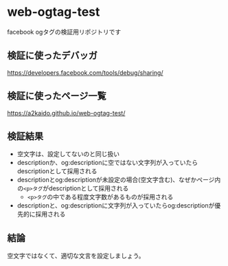 # web-ogtag-test
facebook ogタグの検証用リポジトリです

## 検証に使ったデバッガ

https://developers.facebook.com/tools/debug/sharing/

## 検証に使ったページ一覧

https://a2kaido.github.io/web-ogtag-test/

## 検証結果

* 空文字は、設定してないのと同じ扱い
* descriptionか、og:descriptionに空ではない文字列が入っていたらdescriptionとして採用される
* descriptionとog:descriptionが未設定の場合(空文字含む)、なぜかページ内の`<p>タグ`がdescriptionとして採用される
  * `<p>タグ`の中である程度文字数があるものが採用される
* descriptionと、og:descriptionに文字列が入っていたらog:descriptionが優先的に採用される

## 結論

空文字ではなくて、適切な文言を設定しましょう。

